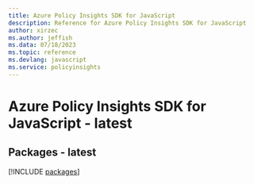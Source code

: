 ```yaml
---
title: Azure Policy Insights SDK for JavaScript
description: Reference for Azure Policy Insights SDK for JavaScript
author: xirzec
ms.author: jeffish
ms.data: 07/18/2023
ms.topic: reference
ms.devlang: javascript
ms.service: policyinsights
---
```

# Azure Policy Insights SDK for JavaScript - latest
## Packages - latest
[!INCLUDE [packages](policy-insights-index.md)]